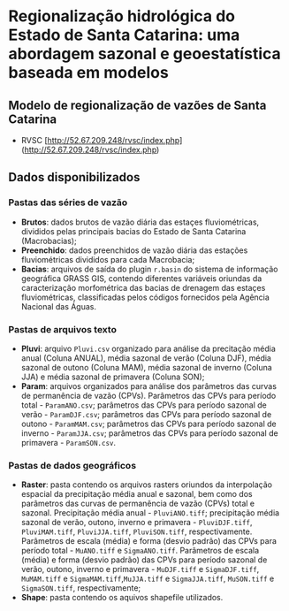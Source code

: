 # Regionalização hidrológica do Estado de Santa Catarina: uma abordagem sazonal e geoestatística baseada em modelos 

## Modelo de regionalização de vazões de Santa Catarina
 
  * RVSC [http://52.67.209.248/rvsc/index.php] (http://52.67.209.248/rvsc/index.php)

## Dados disponibilizados

### Pastas das séries de vazão
  - **Brutos**: dados brutos de vazão diária das estaçes fluviométricas, divididos pelas principais bacias do Estado de Santa Catarina (Macrobacias);
  - **Preenchido**: dados preenchidos de vazão diária das estações fluviométricas divididos para cada Macrobacia;
  - **Bacias**: arquivos de saída do plugin `r.basin` do sistema de informação geográfica GRASS GIS, contendo diferentes variáveis oriundas da caracterização morfométrica das bacias de drenagem das estaçes fluviométricas, classificadas pelos códigos fornecidos pela Agência Nacional das Águas.
  
### Pastas de arquivos texto
  - **Pluvi**: arquivo `Pluvi.csv` organizado para análise da precitação média anual (Coluna ANUAL), média sazonal de verão (Coluna DJF), média sazonal de outono (Coluna MAM), média sazonal de inverno (Coluna JJA) e média sazonal de primavera (Coluna SON);
  - **Param**: arquivos organizados para análise dos parâmetros das curvas de permanência de vazão (CPVs). Parâmetros das CPVs para período total - `ParamANO.csv`; parâmetros das CPVs para período sazonal de verão - `ParamDJF.csv`; parâmetros das CPVs para período sazonal de outono - `ParamMAM.csv`; parâmetros das CPVs para período sazonal de inverno - `ParamJJA.csv`; parâmetros das CPVs para período sazonal de primavera - `ParamSON.csv`.      

### Pastas de dados geográficos
  - **Raster**: pasta contendo os arquivos rasters oriundos da interpolação espacial da precipitação média anual e sazonal, bem como dos parâmetros das curvas de permanência de vazão (CPVs) total e sazonal. Precipitação média anual - `PluviANO.tiff`; precipitação média sazonal de verão, outono, inverno e primavera - `PluviDJF.tiff`, `PluviMAM.tiff`, `PluviJJA.tiff`, `PluviSON.tiff`, respectivamente. Parâmetros de escala (média) e forma (desvio padrão) das CPVs para período total - `MuANO.tiff` e `SigmaANO.tiff`. Parâmetros de escala (média) e forma (desvio padrão) das CPVs para período sazonal de verão, outono, inverno e primavera - `MuDJF.tiff` e `SigmaDJF.tiff`, `MuMAM.tiff` e `SigmaMAM.tiff`,`MuJJA.tiff` e `SigmaJJA.tiff`, `MuSON.tiff` e `SigmaSON.tiff`, respectivamente;
  - **Shape**: pasta contendo os aquivos shapefile utilizados. 

